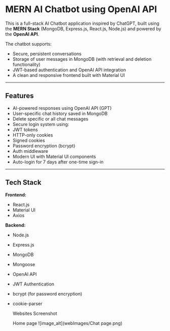# MERN AI Chatbot using OpenAI API

This is a full-stack AI Chatbot application inspired by ChatGPT, built using the **MERN Stack** (MongoDB, Express.js, React.js, Node.js) and powered by the **OpenAI API**.

The chatbot supports:
- Secure, persistent conversations
- Storage of user messages in MongoDB (with retrieval and deletion functionality)
- JWT-based authentication and OpenAI API integration
- A clean and responsive frontend built with Material UI
---

## Features

-  AI-powered responses using OpenAI API (GPT)
-  User-specific chat history saved in MongoDB
-  Delete specific or all chat messages
-  Secure login system using:
  - JWT tokens
  - HTTP-only cookies
  - Signed cookies
  - Password encryption (bcrypt)
  - Auth middleware
  -  Modern UI with Material UI components
  -  Auto-login for 7 days after one-time sign-in

---

## Tech Stack

**Frontend:**
- React.js
- Material UI
- Axios

**Backend:**
- Node.js
- Express.js
- MongoDB
- Mongoose
- OpenAI API
- JWT Authentication
- bcrypt (for password encryption)
- cookie-parser

  Websites Screenshot

  Home page
  ![image_alt](webImages/Chat page.png)
  



